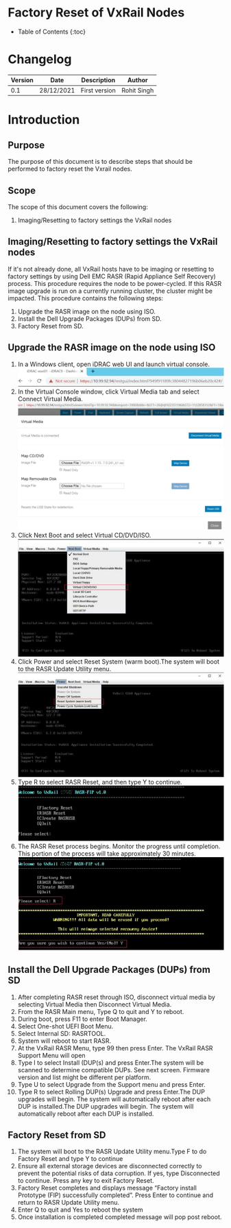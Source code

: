 # Factory Reset of VxRail Nodes

- Table of Contents
{:toc}

# Changelog
  
| Version | Date       | Description              | Author       |
| ------- | ---------- | ------------------------ | --------------- |
| 0.1     | 28/12/2021 | First version | Rohit Singh |

# Introduction

## Purpose

The purpose of this document is to describe steps that should be performed to factory reset the Vxrail nodes.

## Scope

The scope of this document covers the following:

1. Imaging/Resetting to factory settings the VxRail nodes

## Imaging/Resetting to factory settings the VxRail nodes

If it's not already done, all VxRail hosts have to be imaging or resetting to factory settings by using Dell EMC RASR (Rapid Appliance Self Recovery) process.
This procedure requires the node to be power-cycled. If this RASR image upgrade is run on a currently running cluster, the cluster might be impacted. This procedure contains the following steps:

1. Upgrade the RASR image on the node using ISO. 
2. Install the Dell Upgrade Packages (DUPs) from SD. 
3. Factory Reset from SD.

## Upgrade the RASR image on the node using ISO

1. In a Windows client, open iDRAC web UI and launch virtual console.
![Figure 1](./images/pic4.png)
2. In the Virtual Console window, click Virtual Media tab and select Connect Virtual Media.
![Figure 1](./images/pic5.png)
4. Click Next Boot and select Virtual CD/DVD/ISO.
![Figure 1](./images/pic6.png)
6. Click Power and select Reset System (warm boot).The system will boot to the RASR Update Utility menu.
![Figure 1](./images/pic7.png)
8. Type R to select RASR Reset, and then type Y to continue.
![Figure 1](./images/pic8.png)
10. The RASR Reset process begins. Monitor the progress until completion. This portion of the process will take approximately 30 minutes.
![Figure 1](./images/pic9.png)

## Install the Dell Upgrade Packages (DUPs) from SD

1. After completing RASR reset through ISO, disconnect virtual media by selecting Virtual Media then Disconnect Virtual Media.
2. From the RASR Main menu, Type Q to quit and Y to reboot.
3. During boot, press F11 to enter Boot Manager.
4. Select One-shot UEFI Boot Menu.
5. Select Internal SD: RASRTOOL.
6. System will reboot to start RASR.
7. At the VxRail RASR Menu, type 99 then press Enter. The VxRail RASR Support Menu will open
8. Type I to select Install (DUP(s) and press Enter.The system will be scanned to determine compatible DUPs. See next screen. Firmware version and list might be different per platform.
9. Type U to select Upgrade from the Support menu and press Enter.
10. Type R to select Rolling DUP(s) Upgrade and press Enter.The DUP upgrades will begin. The system will automatically reboot after each DUP is installed.The DUP upgrades will begin. The system will automatically reboot after each DUP is installed.

## Factory Reset from SD

1. The system will boot to the RASR Update Utility menu.Type F to do Factory Reset and type Y to continue
2. Ensure all external storage devices are disconnected correctly to prevent the potential risks of data corruption. If yes, type Disconnected to continue. Press any key to exit Factory Reset.
3. Factory Reset completes and displays message “Factory install Prototype (FIP) successfully completed”. Press Enter to continue and return to RASR Update Utility menu.
4. Enter Q to quit and Yes to reboot the system
5. Once installation is completed completed message will pop post reboot.

